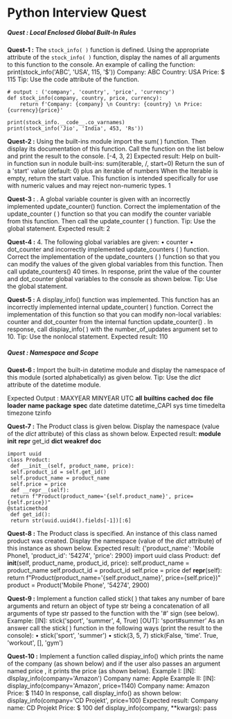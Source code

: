 # Python Interview Quest
##### Quest :  Local Enclosed Global Built-In Rules

**Quest-1 :** The `stock_info( )` function is defined. Using the appropriate attribute of the `stock_info( )` function, display
the names of all arguments to this function to the console.
An example of calling the function:
print(stock_info('ABC', 'USA', 115, '$'))
Company: ABC
Country: USA
Price: $ 115
Tip: Use the code attribute of the function.

```
# output : ('company', 'country', 'price', 'currency')
def stock_info(company, country, price, currency):
    return f'Company: {company} \n Country: {country} \n Price: {currency}{price}'

print(stock_info.__code__.co_varnames)
print(stock_info('Jio', 'India', 453, 'Rs'))

```
**Quest-2 :** Using the built-ins module import the sum( ) function. Then display its documentation of this function.
Call the function on the list below and print the result to the console.
[-4, 3, 2]
Expected result:
Help on built-in function sun in nodule built-ins:
sum(iterable, /, start=0)
Return the sun of a 'start' value (default: 0) plus an iterable of numbers
When the Iterable is empty, return the start value.
This function is intended specifically for use with numeric values and may reject non-numeric types.
1

**Quest-3 :** . A global variable counter is given with an incorrectly implemented update_counter() function.
Correct the implementation of the update_counter ( ) function so that you can modify the counter
variable from this function. Then call the update_counter ( ) function.
Tip: Use the global statement.
Expected result:
 2

**Quest-4 :** 4. The following global variables are given:
• counter
• dot_counter
and incorrectly implemented update_counters ( ) function. Correct the implementation of the
update_counters ( ) function so that you can modify the values of the given global variables from this
function. Then call update_counters() 40 times.
In response, print the value of the counter and dot_counter global variables to the console as shown below.
Tip: Use the global statement.

**Quest-5 :** A display_info() function was implemented. This function has an incorrectly implemented internal
update_counter( ) function. Correct the implementation of this function so that you can modify non-local
variables: counter and dot_counter from the internal function
update_counter() .
In response, call dispiay_info( ) with the number_of_updates argument set to 10.
Tip: Use the nonlocal statement.
Expected result:
110

##### Quest : Namespace and Scope

**Quest-6 :** Import the built-in datetime module and display the namespace of this module (sorted alphabetically) as
given below.
Tip: Use the _dict_ attribute of the datetime module.

Expected Output :
MAXYEAR
MINYEAR
UTC
__all__
__builtins__
__cached__
__doc__
__file__
__loader__
__name__
__package__
__spec__
date
datetime
datetime_CAPI
sys
time
timedelta
timezone
tzinfo

**Quest-7 :** The Product class is given below. Display the namespace (value of the _dict_ attribute) of
this class as shown below.
Expected result:
__module__
__init__
__repr__
get_id
__dict__
__weakref__
__doc__
```
import uuid
class Product:
 def __init__(self, product_name, price):
 self.product_id = self.get_id()
 self.product_name = product_name
 self.price = price
 def __repr__(self):
 return f"Product(product_name='{self.product_name}', price={self.price})"
@staticmethod
 def get_id():
 return str(uuid.uuid4().fields[-1])[:6]
```
**Quest-8 :** The Product class is specified. An instance of this class named product was created. Display the
namespace (value of the _dict_ attribute) of this instance as shown below.
Expected result:
{'product_name': 'Mobile Phone1, 'product_id': '54274', 'price': 2900}
import uuid
class Product:
 def __init__(self, product_name, product_id, price):
 self.product_name = product_name
 self.product_id = product_id
 self.price = price
 def __repr__(self):
 return f"Product(product_name='{self.product_name}', price={self.price})"
product = Product('Mobile Phone', '54274', 2900)


**Quest-9 :** Implement a function called stick( ) that takes any number of bare arguments and return an object of type
str being a concatenation of all arguments of type str passed to the function with the '#' sign (see below).
Example:
[IN]: stick('sport', 'summer', 4, True)
[OUT]: 'sport#summer’
As an answer call the stick( ) function in the following ways (print the result to the console):
• stick('sport', 'summer')
• stick(3, 5, 7)
stick(False, 'time'. True, 'workout', [], 'gym')

**Quest-10 :**
Implement a function called dispiay_info() which prints the name of the company (as shown below) and
if the user also passes an argument named price , it prints the price (as shown below).
Example I:
[IN]: dlsplay_info(company='Amazon')
Company name: Apple
Example II:
[IN]: display_info(company='Amazon', price=1140)
Company name: Amazon Price: $ 1140
In response, call display_info() as shown below:
display_info(company='CD Projekt', price=100)
Expected result:
Company name: CD Projekt Price: $ 100
def display_info(company, **kwargs):
 pass